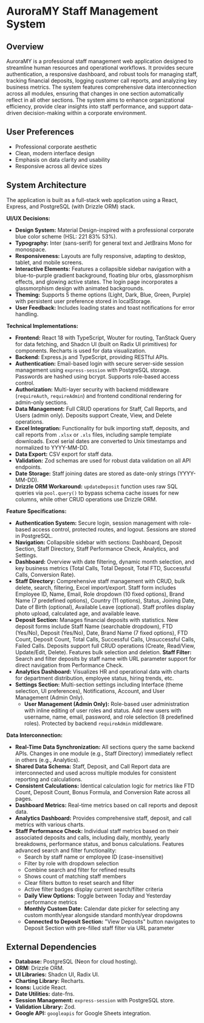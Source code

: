 # AuroraMY Staff Management System

## Overview
AuroraMY is a professional staff management web application designed to streamline human resources and operational workflows. It provides secure authentication, a responsive dashboard, and robust tools for managing staff, tracking financial deposits, logging customer call reports, and analyzing key business metrics. The system features comprehensive data interconnection across all modules, ensuring that changes in one section automatically reflect in all other sections. The system aims to enhance organizational efficiency, provide clear insights into staff performance, and support data-driven decision-making within a corporate environment.

## User Preferences
- Professional corporate aesthetic
- Clean, modern interface design
- Emphasis on data clarity and usability
- Responsive across all device sizes

## System Architecture
The application is built as a full-stack web application using a React, Express, and PostgreSQL (with Drizzle ORM) stack.

**UI/UX Decisions:**
- **Design System:** Material Design-inspired with a professional corporate blue color scheme (HSL: 221 83% 53%).
- **Typography:** Inter (sans-serif) for general text and JetBrains Mono for monospace.
- **Responsiveness:** Layouts are fully responsive, adapting to desktop, tablet, and mobile screens.
- **Interactive Elements:** Features a collapsible sidebar navigation with a blue-to-purple gradient background, floating blur orbs, glassmorphism effects, and glowing active states. The login page incorporates a glassmorphism design with animated backgrounds.
- **Theming:** Supports 5 theme options (Light, Dark, Blue, Green, Purple) with persistent user preference stored in localStorage.
- **User Feedback:** Includes loading states and toast notifications for error handling.

**Technical Implementations:**
- **Frontend:** React 18 with TypeScript, Wouter for routing, TanStack Query for data fetching, and Shadcn UI (built on Radix UI primitives) for components. Recharts is used for data visualization.
- **Backend:** Express.js and TypeScript, providing RESTful APIs.
- **Authentication:** Email-based login with secure server-side session management using `express-session` with PostgreSQL storage. Passwords are hashed using bcrypt. Supports role-based access control.
- **Authorization:** Multi-layer security with backend middleware (`requireAuth`, `requireAdmin`) and frontend conditional rendering for admin-only sections.
- **Data Management:** Full CRUD operations for Staff, Call Reports, and Users (admin only). Deposits support Create, View, and Delete operations.
- **Excel Integration:** Functionality for bulk importing staff, deposits, and call reports from `.xlsx` or `.xls` files, including sample template downloads. Excel serial dates are converted to Unix timestamps and normalized to YYYY-MM-DD.
- **Data Export:** CSV export for staff data.
- **Validation:** Zod schemas are used for robust data validation on all API endpoints.
- **Date Storage:** Staff joining dates are stored as date-only strings (YYYY-MM-DD).
- **Drizzle ORM Workaround:** `updateDeposit` function uses raw SQL queries via `pool.query()` to bypass schema cache issues for new columns, while other CRUD operations use Drizzle ORM.

**Feature Specifications:**
- **Authentication System:** Secure login, session management with role-based access control, protected routes, and logout. Sessions are stored in PostgreSQL.
- **Navigation:** Collapsible sidebar with sections: Dashboard, Deposit Section, Staff Directory, Staff Performance Check, Analytics, and Settings.
- **Dashboard:** Overview with date filtering, dynamic month selection, and key business metrics (Total Calls, Total Deposit, Total FTD, Successful Calls, Conversion Rate).
- **Staff Directory:** Comprehensive staff management with CRUD, bulk delete, search, filtering, Excel import/export. Staff form includes Employee ID, Name, Email, Role dropdown (10 fixed options), Brand Name (7 predefined options), Country (11 options), Status, Joining Date, Date of Birth (optional), Available Leave (optional). Staff profiles display photo upload, calculated age, and available leave.
- **Deposit Section:** Manages financial deposits with statistics. New deposit forms include Staff Name (searchable dropdown), FTD (Yes/No), Deposit (Yes/No), Date, Brand Name (7 fixed options), FTD Count, Deposit Count, Total Calls, Successful Calls, Unsuccessful Calls, Failed Calls. Deposits support full CRUD operations (Create, Read/View, Update/Edit, Delete). Features bulk selection and deletion. **Staff Filter:** Search and filter deposits by staff name with URL parameter support for direct navigation from Performance Check.
- **Analytics Dashboard:** Visualizes HR and operational data with charts for department distribution, employee status, hiring trends, etc.
- **Settings Section:** Multi-section settings including Interface (theme selection, UI preferences), Notifications, Account, and User Management (Admin Only).
    - **User Management (Admin Only):** Role-based user administration with inline editing of user roles and status. Add new users with username, name, email, password, and role selection (8 predefined roles). Protected by backend `requireAdmin` middleware.

**Data Interconnection:**
- **Real-Time Data Synchronization:** All sections query the same backend APIs. Changes in one module (e.g., Staff Directory) immediately reflect in others (e.g., Analytics).
- **Shared Data Schema:** Staff, Deposit, and Call Report data are interconnected and used across multiple modules for consistent reporting and calculations.
- **Consistent Calculations:** Identical calculation logic for metrics like FTD Count, Deposit Count, Bonus Formula, and Conversion Rate across all pages.
- **Dashboard Metrics:** Real-time metrics based on call reports and deposit data.
- **Analytics Dashboard:** Provides comprehensive staff, deposit, and call metrics with various charts.
- **Staff Performance Check:** Individual staff metrics based on their associated deposits and calls, including daily, monthly, yearly breakdowns, performance status, and bonus calculations. Features advanced search and filter functionality:
  - Search by staff name or employee ID (case-insensitive)
  - Filter by role with dropdown selection
  - Combine search and filter for refined results
  - Shows count of matching staff members
  - Clear filters button to reset search and filter
  - Active filter badges display current search/filter criteria
  - **Daily View Options:** Toggle between Today and Yesterday performance metrics
  - **Monthly Custom Date:** Calendar date picker for selecting any custom month/year alongside standard month/year dropdowns
  - **Connected to Deposit Section:** "View Deposits" button navigates to Deposit Section with pre-filled staff filter via URL parameter

## External Dependencies
- **Database:** PostgreSQL (Neon for cloud hosting).
- **ORM:** Drizzle ORM.
- **UI Libraries:** Shadcn UI, Radix UI.
- **Charting Library:** Recharts.
- **Icons:** Lucide React.
- **Date Utilities:** date-fns.
- **Session Management:** `express-session` with PostgreSQL store.
- **Validation Library:** Zod.
- **Google API:** `googleapis` for Google Sheets integration.